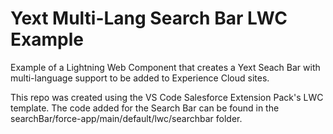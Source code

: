 # Yext Multi-Lang Search Bar LWC Example

Example of a Lightning Web Component that creates a Yext Seach Bar with multi-language support to be added to Experience Cloud sites.

This repo was created using the VS Code Salesforce Extension Pack's LWC template. The code added for the Search Bar can be found in the searchBar/force-app/main/default/lwc/searchbar folder.